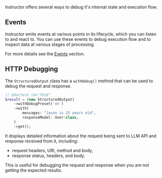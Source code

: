 Instructor offers several ways to debug it's internal state and execution flow.

## Events

Instructor emits events at various points in its lifecycle, which you can listen to
and react to. You can use these events to debug execution flow and to inspect
data at various stages of processing.

For more details see the [Events](events.mdx) section.


## HTTP Debugging

The `StructuredOutput` class has a `withDebug()` method that can be used to debug the request and response.

```php
// @doctest id="fb16"
$result = (new StructuredOutput)
    ->withDebugPreset('on')
    ->with(
        messages: "Jason is 25 years old",
        responseModel: User:class,
    )
    ->get();
```

It displays detailed information about the request being sent to LLM API and response received from it,
including:

 - request headers, URI, method and body,
 - response status, headers, and body.

This is useful for debugging the request and response when you are not getting the expected results.


